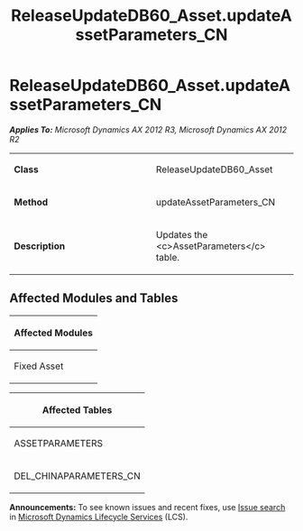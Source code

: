 ﻿---
title: ReleaseUpdateDB60_Asset.updateAssetParameters_CN
TOCTitle: ReleaseUpdateDB60_Asset.updateAssetParameters_CN
ms:assetid: b1828582-7bb1-15f4-f132-72d74ca111a5
ms:mtpsurl: https://msdn.microsoft.com/en-us/library/JJ736901(v=AX.60)
ms:contentKeyID: 49710585
ms.date: 05/18/2015
mtps_version: v=AX.60
---

# ReleaseUpdateDB60\_Asset.updateAssetParameters\_CN 


_**Applies To:** Microsoft Dynamics AX 2012 R3, Microsoft Dynamics AX 2012 R2_

<table>
<colgroup>
<col style="width: 50%" />
<col style="width: 50%" />
</colgroup>
<tbody>
<tr class="odd">
<td><p><strong>Class</strong></p></td>
<td><p>ReleaseUpdateDB60_Asset</p></td>
</tr>
<tr class="even">
<td><p><strong>Method</strong></p></td>
<td><p>updateAssetParameters_CN</p></td>
</tr>
<tr class="odd">
<td><p><strong>Description</strong></p></td>
<td><p>Updates the &lt;c&gt;AssetParameters&lt;/c&gt; table.</p></td>
</tr>
</tbody>
</table>


## Affected Modules and Tables

<table>
<colgroup>
<col style="width: 100%" />
</colgroup>
<thead>
<tr class="header">
<th><p>Affected Modules</p></th>
</tr>
</thead>
<tbody>
<tr class="odd">
<td><p>Fixed Asset</p></td>
</tr>
</tbody>
</table>


<table>
<colgroup>
<col style="width: 100%" />
</colgroup>
<thead>
<tr class="header">
<th><p>Affected Tables</p></th>
</tr>
</thead>
<tbody>
<tr class="odd">
<td><p>ASSETPARAMETERS</p></td>
</tr>
<tr class="even">
<td><p>DEL_CHINAPARAMETERS_CN</p></td>
</tr>
</tbody>
</table>

  
**Announcements:** To see known issues and recent fixes, use [Issue search](http://go.microsoft.com/fwlink/?linkid=389258) in [Microsoft Dynamics Lifecycle Services](http://go.microsoft.com/fwlink/?linkid=306505) (LCS).

